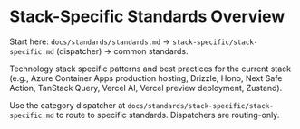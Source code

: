 # Stack-Specific Standards Overview

Start here: `docs/standards/standards.md` → `stack-specific/stack-specific.md` (dispatcher) → common standards.

Technology stack specific patterns and best practices for the current stack (e.g., Azure Container Apps production hosting, Drizzle, Hono, Next Safe Action, TanStack Query, Vercel AI, Vercel preview deployment, Zustand).

Use the category dispatcher at `docs/standards/stack-specific/stack-specific.md` to route to specific standards. Dispatchers are routing-only.
